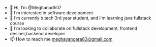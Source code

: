 - 👋 Hi, I’m @Meghanadh07
- 👀 I’m interested in software develpoment
- 🌱 I’m currently b.tech 3rd year student, and i'm learning java fullstack course
- 💞️ I’m looking to collaborate on fullstack development, frontend desiner,backend developer
- 📫 How to reach me meghavangara83@gmail.com

<!---
Meghanadh07/Meghanadh07 is a ✨ special ✨ repository because its `README.md` (this file) appears on your GitHub profile.
You can click the Preview link to take a look at your changes.
--->
